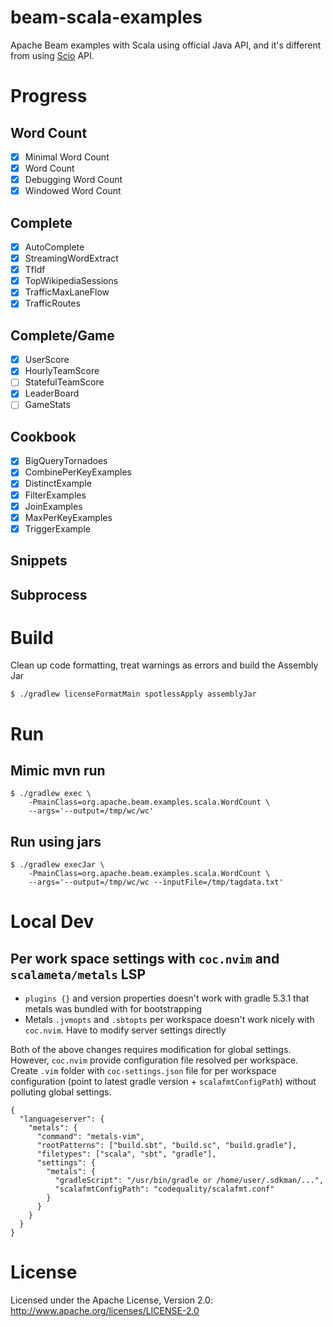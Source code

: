 # beam-scala-examples

Apache Beam examples with Scala using official Java API, and it's different from
using [Scio](https://github.com/spotify/scio) API.

# Progress

## Word Count

- [x] Minimal Word Count
- [x] Word Count
- [x] Debugging Word Count
- [x] Windowed Word Count

## Complete

- [x] AutoComplete
- [x] StreamingWordExtract
- [x] TfIdf
- [x] TopWikipediaSessions
- [x] TrafficMaxLaneFlow
- [x] TrafficRoutes

## Complete/Game

- [x] UserScore
- [x] HourlyTeamScore
- [ ] StatefulTeamScore
- [x] LeaderBoard
- [ ] GameStats

## Cookbook

- [x] BigQueryTornadoes
- [x] CombinePerKeyExamples
- [x] DistinctExample
- [x] FilterExamples
- [x] JoinExamples
- [x] MaxPerKeyExamples
- [x] TriggerExample

## Snippets

## Subprocess

# Build

Clean up code formatting, treat warnings as errors and build the Assembly Jar

```
$ ./gradlew licenseFormatMain spotlessApply assemblyJar
```

# Run

## Mimic mvn run

```
$ ./gradlew exec \
    -PmainClass=org.apache.beam.examples.scala.WordCount \
    --args='--output=/tmp/wc/wc'
```

## Run using jars

```
$ ./gradlew execJar \
    -PmainClass=org.apache.beam.examples.scala.WordCount \
    --args='--output=/tmp/wc/wc --inputFile=/tmp/tagdata.txt'
```

# Local Dev

## Per work space settings with `coc.nvim` and `scalameta/metals` LSP

- `plugins {}` and version properties doesn't work with gradle 5.3.1 that metals
   was bundled with for bootstrapping
- Metals `.jvmopts` and `.sbtopts` per workspace doesn't work nicely with
  `coc.nvim`. Have to modify server settings directly

Both of the above changes requires modification for global settings. However,
`coc.nvim` provide configuration file resolved per workspace. Create `.vim`
folder with `coc-settings.json` file for per workspace configuration (point to
latest gradle version + `scalafmtConfigPath`) without polluting global settings.

```
{
  "languageserver": {
    "metals": {
      "command": "metals-vim",
      "rootPatterns": ["build.sbt", "build.sc", "build.gradle"],
      "filetypes": ["scala", "sbt", "gradle"],
      "settings": {
        "metals": {
          "gradleScript": "/usr/bin/gradle or /home/user/.sdkman/...",
          "scalafmtConfigPath": "codequality/scalafmt.conf"
        }
      }
    }
  }
}
```

# License

Licensed under the Apache License, Version 2.0: http://www.apache.org/licenses/LICENSE-2.0
